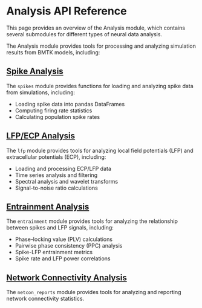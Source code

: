 # Analysis API Reference

This page provides an overview of the Analysis module, which contains several submodules for different types of neural data analysis.

The Analysis module provides tools for processing and analyzing simulation results from BMTK models, including:

## [Spike Analysis](analysis/spikes.md)

The `spikes` module provides functions for loading and analyzing spike data from simulations, including:
- Loading spike data into pandas DataFrames
- Computing firing rate statistics
- Calculating population spike rates

## [LFP/ECP Analysis](analysis/lfp.md)

The `lfp` module provides tools for analyzing local field potentials (LFP) and extracellular potentials (ECP), including:
- Loading and processing ECP/LFP data
- Time series analysis and filtering
- Spectral analysis and wavelet transforms
- Signal-to-noise ratio calculations

## [Entrainment Analysis](analysis/entrainment.md)

The `entrainment` module provides tools for analyzing the relationship between spikes and LFP signals, including:
- Phase-locking value (PLV) calculations
- Pairwise phase consistency (PPC) analysis
- Spike-LFP entrainment metrics
- Spike rate and LFP power correlations

## [Network Connectivity Analysis](analysis/netcon_reports.md)

The `netcon_reports` module provides tools for analyzing and reporting network connectivity statistics.
